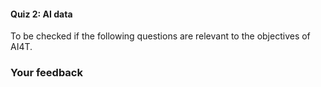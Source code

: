 #### Quiz 2: AI data

To be checked if the following questions are relevant to the objectives of AI4T.

### Your feedback